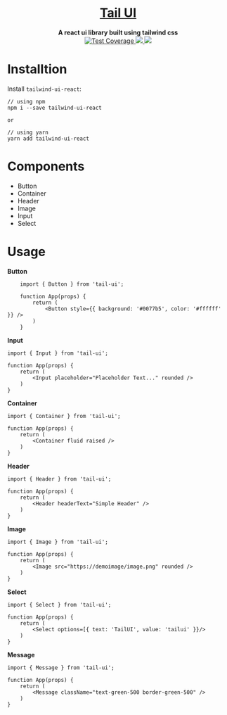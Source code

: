 <div align="center">
    <a href="http://react-simple-boilerplate.surge.sh/">
        <h1>Tail UI</h1>
    </a>
</div>

<div align="center">
    <strong>A react ui library built using tailwind css</strong>
    <br />
    <div>
        <!-- travis -->
        <a href="https://travis-ci.com/github/udaypydi/tail-ui">
            <img src="https://api.travis-ci.com/udaypydi/tail-ui.svg" alt="Test Coverage" />
        </a>
        <!-- Mit License -->
        <a href="https://github.com/udaypydi/tail-ui/blob/master/LICENSE">
            <img src="https://img.shields.io/github/license/udaypydi/tail-ui">
        </a>
        <!-- Pr's -->
        <a href="https://github.com/udaypydi/tail-ui/blob/master/CONTRIBUTING.md"> 
        <img src="https://img.shields.io/badge/PRs-welcome-blueviolet.svg">
        </a>
    </div>
</div>

<div align="left">
    <h1>Installtion</h1>
    <p>Install <code>tailwind-ui-react</code>:</p>

    // using npm
    npm i --save tailwind-ui-react
    
    or

    // using yarn
    yarn add tailwind-ui-react
    
</div>
<div align="left">
    <h1>Components</h1>
    <ul>
        <li>Button</li>
        <li>Container</li>
        <li>Header</li>
        <li>Image</li>
        <li>Input</li>
        <li>Select</li>
    </ul>
</div>

<div align="left">
    <h1>Usage</h1>
        <strong>Button</strong>
        <br />

        import { Button } from 'tail-ui';

        function App(props) {
            return (
                <Button style={{ background: '#0077b5', color: '#ffffff' }} />
            )
        }


<strong>Input</strong>
    <br />

    import { Input } from 'tail-ui';

    function App(props) {
        return (
            <Input placeholder="Placeholder Text..." rounded />
        )
    }

<strong>Container</strong>
    <br />

    import { Container } from 'tail-ui';

    function App(props) {
        return (
            <Container fluid raised />
        )
    }

<strong>Header</strong>
    <br />

    import { Header } from 'tail-ui';

    function App(props) {
        return (
            <Header headerText="Simple Header" />
        )
    }

<strong>Image</strong>
    <br />

    import { Image } from 'tail-ui';

    function App(props) {
        return (
            <Image src="https://demoimage/image.png" rounded />
        )
    }

<strong>Select</strong>
    <br />

    import { Select } from 'tail-ui';

    function App(props) {
        return (
            <Select options=[{ text: 'TailUI', value: 'tailui' }}/>
        )
    }
</div>

<strong>Message</strong>
    <br />

    import { Message } from 'tail-ui';

    function App(props) {
        return (
            <Message className="text-green-500 border-green-500" />
        )
    }
</div>